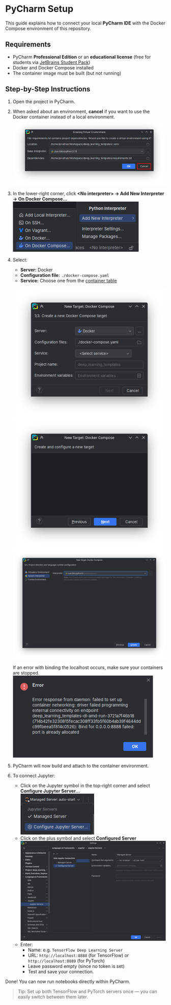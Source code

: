 # PyCharm Setup

This guide explains how to connect your local **PyCharm IDE** with the Docker Compose environment of this repository.

## Requirements
- PyCharm **Professional Edition** or an **educational license** (free for students via [JetBrains Student Pack](https://www.jetbrains.com/academy/student-pack/))
- Docker and Docker Compose installed
- The container image must be built (but not running)

## Step-by-Step Instructions
1. Open the project in PyCharm.
2. When asked about an environment, **cancel** if you want to use the Docker container instead of a local environment.
    ![Creating Virtual Environment](images/pycharm_create_virtual_environment.png)
3. In the lower-right corner, click **\<No interpreter\> → Add New Interpreter → On Docker Compose...** \
   ![Python Interpreter](images/pycharm_select_interpreter_type.png)
4. Select:
   - **Server:** Docker
   - **Configuration file:** `./docker-compose.yaml`  
   - **Service:** Choose one from the [container table](../README.md#containers-and-profiles)

   ![pycharm_create_new_docker_compose_target.png](images/pycharm_create_new_docker_compose_target.png)
   ![pycharm_create_and_configure_a_new_target.png](images/pycharm_create_and_configure_a_new_target.png)
   ![pycharm_new_target.png](images/pycharm_new_target.png)
   
   If an error with binding the localhost occurs, make sure your containers are stopped.
   ![pycharm_bind_localhost_error.png](images/pycharm_bind_localhost_error.png)
5. PyCharm will now build and attach to the container environment.
6. To connect Jupyter:
   - Click on the Jupyter symbol in the top-right corner and select **Configure Jupyter Server...** \
     ![pycharm_configure_jupyter_button.png](images/pycharm_configure_jupyter_button.png)
   - Click on the plus symbol and select **Configured Server** \
     ![pycharm_jupyter_servers.py.png](images/pycharm_jupyter_servers.py.png)
   - Enter:
     - Name: e.g. `TensorFlow Deep Learning Server`
     - URL: `http://localhost:8888` (for TensorFlow) or `http://localhost:8889` (for PyTorch)
     - Leave password empty (since no token is set)
     - Test and save your connection.

 Done! You can now run notebooks directly within PyCharm.

> Tip: Set up both TensorFlow and PyTorch servers once — you can easily switch between them later.
